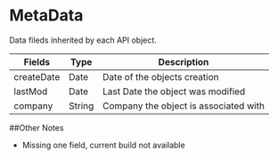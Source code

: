 # MetaData

Data fileds inherited by each API object.


| Fields        | Type    | Description
| ------------- | ------- | ------------|
| createDate    | Date    | Date of the objects creation |
| lastMod       | Date    | Last Date the object was modified |
| company       | String  | Company the object is associated with |


##Other Notes

- Missing one field, current build not available


